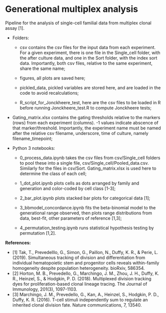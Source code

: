 # Generational multiplex analysis
Pipeline for the analysis of single-cell familial data from multiplex clonal assay [1].

- Folders:
	
	- csv contains the csv files for the input data from each experiment. For a given experiment, there is one file in the Single_cell folder, with the after culture data, and one in the Sort folder, with the index sort data. Importantly, both csv files, relative to the same experiment, share the same name;

	- figures, all plots are saved here;

	- pickled_data, pickled variables are stored here, and are loaded in the code to avoid recalculations;

	- R_script_for_Jonckheere_test, here are the csv files to be loaded in R before running Jonckheere_test.R to compute Jonckheere tests;

- Gating_matrix.xlsx contains the gating thresholds relative to the markers (rows) from each experiment (columns). -1 values indicate abscence of that marker/threshold. Importantly, the experiment name must be named after the relative csv filename, underscore, time of culture, namely filename_timepoint;

- Python 3 notebooks:
	
	- 0_process_data.ipynb takes the csv files from csv/Single_cell folders to pool these into a single file, csv/Single_cell/Pooled_data.csv. Similarly for the files in csv/Sort. Gating_matrix.xlsx is used here to determine the class of each cell;

	- 1_dot_plot.ipynb plots cells as dots arranged by family and generation and color-coded by cell class [1-3];

	- 2_bar_plot.ipynb plots stacked bar plots for categorical data [1];
	
	- 3_bbmodel_concordance.ipynb fits the beta-binomial model to the generational range observed, then plots range distributions from data, best-fit, other parameters of reference [1,3];
	
	- 4_permutation_testing.ipynb runs statistical hypothesis testing by permutation [1,2].

<strong>References:</strong>
- [1] Tak, T., Prevedelllo, G., Simon, G., Paillon, N., Duffy, K. R., & Perie, L. (2019). Simultaneous tracking of division and differentiation from individual hematopoietic stem and progenitor cells reveals within-family homogeneity despite population heterogeneity. bioRxiv, 586354.
- [2] Horton, M. B., Prevedello, G., Marchingo, J. M., Zhou, J. H., Duffy, K. R., Heinzel, S., & Hodgkin, P. D. (2018). Multiplexed division tracking dyes for proliferation-based clonal lineage tracing. The Journal of Immunology, 201(3), 1097-1103.
- [3] Marchingo, J. M., Prevedello, G., Kan, A., Heinzel, S., Hodgkin, P. D., Duffy, K. R. (2016). T-cell stimuli independently sum to regulate an inherited clonal division fate. Nature communications, 7, 13540.

